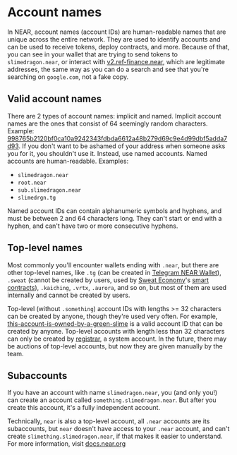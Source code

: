 # Account names
In NEAR, account names (account IDs) are human-readable names that are unique
across the entire network. They are used to identify accounts and can be used
to receive tokens, deploy contracts, and more. Because of that, you can see
in your wallet that are trying to send tokens to `slimedragon.near`, or
interact with [v2.ref-finance.near](../../lvl2/exchanging-tokens-ref.md), which are
legitimate addresses, the same way as you can do a search and see that you're
searching on `google.com`, not a fake copy.

## Valid account names
There are 2 types of account names: implicit and named. Implicit account
names are the ones that consist of 64 seemingly random characters. Example: [998765b2120bf0ca10a9242343fdbda6612a48b279d69c9e4d99dbf5adda7d93](https://nearblocks.io/address/998765b2120bf0ca10a9242343fdbda6612a48b279d69c9e4d99dbf5adda7d93).
If you don't want to be ashamed of your address when someone asks you for it, you
shouldn't use it. Instead, use named accounts. Named accounts are human-readable.
Examples:
- `slimedragon.near`
- `root.near`
- `sub.slimedragon.near`
- `slimedrgn.tg`

Named account IDs can contain alphanumeric symbols and hyphens, and must be
between 2 and 64 characters long. They can't start or end with a hyphen, and
can't have two or more consecutive hyphens.

## Top-level names

Most commonly you'll encounter wallets ending with `.near`, but there are other
top-level names, like `.tg` (can be created in [Telegram NEAR Wallet](../../lvl1/wallets/telegram-near-wallet.md)),
`.sweat` (cannot be created by users, used by [Sweat Economy](../../projects/sweat-economy.md)'s
[smart contracts](../../lvl3/smart-contracts.md)), `.kaiching`, `.vrtx`, `.aurora`, and
so on, but most of them are used internally and cannot be created by users.

Top-level (without `.something`) account IDs with lengths >= 32 characters can be
created by anyone, though they're used very often. For example, [this-account-is-owned-by-a-green-slime](https://nearblocks.io/address/this-account-is-owned-by-a-green-slime)
is a valid account ID that can be created by anyone. Top-level accounts with length less
than 32 characters can only be created by [registrar](https://nearblocks.io/address/registrar), a system account. In the future,
there may be auctions of top-level accounts, but now they are given manually by the team.

## Subaccounts

If you have an account with name `slimedragon.near`, you (and only you!) can create
an account called `something.slimedragon.near`. But after you create this account, it's
a fully independent account.

Technically, `near` is also a top-level account, all `.near` accounts are its subaccounts,
but `near` doesn't have access to your `.near` account, and can't create `slimething.slimedragon.near`,
if that makes it easier to understand. For more information, visit [docs.near.org](https://docs.near.org/concepts/basics/accounts/account-id)
